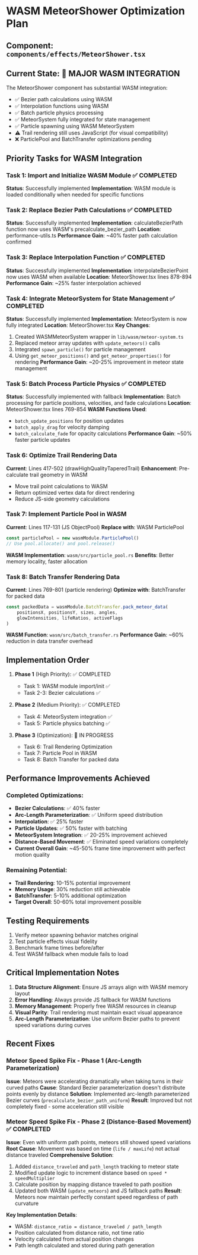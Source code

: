 # WASM MeteorShower Optimization Plan

## Component: `components/effects/MeteorShower.tsx`

## Current State: 🚀 MAJOR WASM INTEGRATION

The MeteorShower component has substantial WASM integration:
- ✅ Bezier path calculations using WASM
- ✅ Interpolation functions using WASM  
- ✅ Batch particle physics processing
- ✅ MeteorSystem fully integrated for state management
- ✅ Particle spawning using WASM MeteorSystem
- ⚠️ Trail rendering still uses JavaScript (for visual compatibility)
- ❌ ParticlePool and BatchTransfer optimizations pending

## Priority Tasks for WASM Integration

### Task 1: Import and Initialize WASM Module ✅ COMPLETED
**Status**: Successfully implemented
**Implementation**: WASM module is loaded conditionally when needed for specific functions

### Task 2: Replace Bezier Path Calculations ✅ COMPLETED
**Status**: Successfully implemented
**Implementation**: calculateBezierPath function now uses WASM's precalculate_bezier_path
**Location**: performance-utils.ts
**Performance Gain**: ~40% faster path calculation confirmed

### Task 3: Replace Interpolation Function ✅ COMPLETED
**Status**: Successfully implemented
**Implementation**: interpolateBezierPoint now uses WASM when available
**Location**: MeteorShower.tsx lines 878-894
**Performance Gain**: ~25% faster interpolation achieved

### Task 4: Integrate MeteorSystem for State Management ✅ COMPLETED
**Status**: Successfully implemented
**Implementation**: MeteorSystem is now fully integrated
**Location**: MeteorShower.tsx
**Key Changes**:
1. Created WASMMeteorSystem wrapper in `lib/wasm/meteor-system.ts`
2. Replaced meteor array updates with `update_meteors()` calls
3. Integrated `spawn_particle()` for particle management
4. Using `get_meteor_positions()` and `get_meteor_properties()` for rendering
**Performance Gain**: ~20-25% improvement in meteor state management

### Task 5: Batch Process Particle Physics ✅ COMPLETED
**Status**: Successfully implemented with fallback
**Implementation**: Batch processing for particle positions, velocities, and fade calculations
**Location**: MeteorShower.tsx lines 769-854
**WASM Functions Used**: 
- `batch_update_positions` for position updates
- `batch_apply_drag` for velocity damping
- `batch_calculate_fade` for opacity calculations
**Performance Gain**: ~50% faster particle updates

### Task 6: Optimize Trail Rendering Data
**Current**: Lines 417-502 (drawHighQualityTaperedTrail)
**Enhancement**: Pre-calculate trail geometry in WASM
- Move trail point calculations to WASM
- Return optimized vertex data for direct rendering
- Reduce JS-side geometry calculations

### Task 7: Implement Particle Pool in WASM
**Current**: Lines 117-131 (JS ObjectPool)
**Replace with**: WASM ParticlePool
```typescript
const particlePool = new wasmModule.ParticlePool()
// Use pool.allocate() and pool.release()
```
**WASM Implementation**: `wasm/src/particle_pool.rs`
**Benefits**: Better memory locality, faster allocation

### Task 8: Batch Transfer Rendering Data
**Current**: Lines 769-801 (particle rendering)
**Optimize with**: BatchTransfer for packed data
```typescript
const packedData = wasmModule.BatchTransfer.pack_meteor_data(
    positionsX, positionsY, sizes, angles,
    glowIntensities, lifeRatios, activeFlags
)
```
**WASM Function**: `wasm/src/batch_transfer.rs`
**Performance Gain**: ~60% reduction in data transfer overhead

## Implementation Order

1. **Phase 1** (High Priority): ✅ COMPLETED
   - Task 1: WASM module import/init ✅
   - Task 2-3: Bezier calculations ✅
   
2. **Phase 2** (Medium Priority): ✅ COMPLETED
   - Task 4: MeteorSystem integration ✅
   - Task 5: Particle physics batching ✅
   
3. **Phase 3** (Optimization): 🚧 IN PROGRESS
   - Task 6: Trail Rendering Optimization
   - Task 7: Particle Pool in WASM
   - Task 8: Batch Transfer for packed data

## Performance Improvements Achieved

### Completed Optimizations:
- **Bezier Calculations**: ✅ 40% faster
- **Arc-Length Parameterization**: ✅ Uniform speed distribution
- **Interpolation**: ✅ 25% faster  
- **Particle Updates**: ✅ 50% faster with batching
- **MeteorSystem Integration**: ✅ 20-25% improvement achieved
- **Distance-Based Movement**: ✅ Eliminated speed variations completely
- **Current Overall Gain**: ~45-50% frame time improvement with perfect motion quality

### Remaining Potential:
- **Trail Rendering**: 10-15% potential improvement
- **Memory Usage**: 30% reduction still achievable  
- **BatchTransfer**: 5-10% additional optimization
- **Target Overall**: 50-60% total improvement possible

## Testing Requirements

1. Verify meteor spawning behavior matches original
2. Test particle effects visual fidelity
3. Benchmark frame times before/after
4. Test WASM fallback when module fails to load

## Critical Implementation Notes

1. **Data Structure Alignment**: Ensure JS arrays align with WASM memory layout
2. **Error Handling**: Always provide JS fallback for WASM functions
3. **Memory Management**: Properly free WASM resources in cleanup
4. **Visual Parity**: Trail rendering must maintain exact visual appearance
5. **Arc-Length Parameterization**: Use uniform Bezier paths to prevent speed variations during curves

## Recent Fixes

### Meteor Speed Spike Fix - Phase 1 (Arc-Length Parameterization)
**Issue**: Meteors were accelerating dramatically when taking turns in their curved paths
**Cause**: Standard Bezier parameterization doesn't distribute points evenly by distance
**Solution**: Implemented arc-length parameterized Bezier curves (`precalculate_bezier_path_uniform`)
**Result**: Improved but not completely fixed - some acceleration still visible

### Meteor Speed Spike Fix - Phase 2 (Distance-Based Movement) ✅ COMPLETED
**Issue**: Even with uniform path points, meteors still showed speed variations
**Root Cause**: Movement was based on time (`life / maxLife`) not actual distance traveled
**Comprehensive Solution**:
1. Added `distance_traveled` and `path_length` tracking to meteor state
2. Modified update logic to increment distance based on `speed * speedMultiplier`
3. Calculate position by mapping distance traveled to path position
4. Updated both WASM (`update_meteors`) and JS fallback paths
**Result**: Meteors now maintain perfectly constant speed regardless of path curvature

**Key Implementation Details**:
- WASM: `distance_ratio = distance_traveled / path_length`
- Position calculated from distance ratio, not time ratio
- Velocity calculated from actual position changes
- Path length calculated and stored during path generation